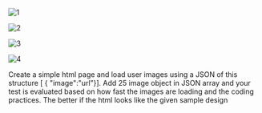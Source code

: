 ![1](https://github.com/Jagadeeshach/test/assets/141582411/cbe44057-950d-4125-a53d-8d50378faaaf)


![2](https://github.com/Jagadeeshach/test/assets/141582411/89ebed80-5856-4e54-83ee-47f0756bba0d)


![3](https://github.com/Jagadeeshach/test/assets/141582411/40d7053b-4f0e-4397-9248-c19497464cab)

![4](https://github.com/Jagadeeshach/test/assets/141582411/0d9c22c0-7524-4e11-ba79-ded6514dc337)


Create a simple html page and load user images using a JSON of this structure [ { "image":"url"}]. Add 25 image object in JSON array and your test is evaluated based on how fast the images are loading and the coding practices. The better if the html looks like the given sample design
